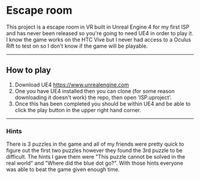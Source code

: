 # Escape room
This project is a escape room in VR built in Unreal Engine 4 for my first ISP and has never been released so you're going to need UE4 in order to play it.
I know the game works on the HTC Vive but I never had access to a Oculus Rift to test on so I don't know if the game will be playable.

---

## How to play
1. Download UE4 https://www.unrealengine.com
1. One you have UE4 installed then you can clone (for some reason downloading it doesn't work) the repo, then open 'ISP.uproject'.
1. Once this has been completed you should be within UE4 and be able to click the play button in the upper right hand corner.

---

### Hints 
There is 3 puzzles in the game and all of my friends were pretty quick to figure out the first two puzzles however they found the 3rd puzzle to be difficult. The hints I gave them were "This puzzle cannot be solved in the real world" and "Where did the blue dot go?". With those hints everyone was able to beat the game given enough time.
